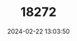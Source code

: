 ---
title: "18272"
category: "Trinomys albispinus"
draft: false
date: 2024-02-22 13:03:50
languages:
  English: ["White-spined Spiny Rat"]
---